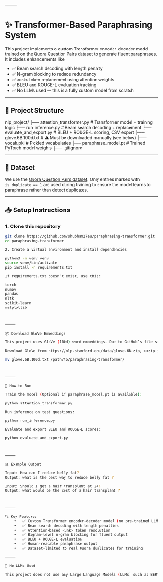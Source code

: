 
⸻



# ✨ Transformer-Based Paraphrasing System

This project implements a custom Transformer encoder-decoder model trained on the Quora Question Pairs dataset to generate fluent paraphrases. It includes enhancements like:

- ✅ Beam search decoding with length penalty  
- ✅ N-gram blocking to reduce redundancy  
- ✅ `<unk>` token replacement using attention weights  
- ✅ BLEU and ROUGE-L evaluation tracking  
- ✅ No LLMs used — this is a fully custom model from scratch

---

## 📂 Project Structure

nlp_project/
├── attention_transformer.py        # Transformer model + training logic
├── run_inference.py                # Beam search decoding +  replacement
├── evaluate_and_export.py          # BLEU + ROUGE-L scoring, CSV export
├── glove.6B.100d.txt               # ⚠️ Must be downloaded manually (see below)
├── vocab.pkl                       # Pickled vocabularies
├── paraphrase_model.pt             # Trained PyTorch model weights
├── .gitignore

---

## 🧠 Dataset

We use the [Quora Question Pairs dataset](https://www.kaggle.com/c/quora-question-pairs). Only entries marked with `is_duplicate == 1` are used during training to ensure the model learns to paraphrase rather than detect duplicates.

---

## 📥 Setup Instructions

### 1. Clone this repository

```bash
git clone https://github.com/shubham27eu/paraphrasing-transformer.git
cd paraphrasing-transformer

2. Create a virtual environment and install dependencies

python3 -m venv venv
source venv/bin/activate
pip install -r requirements.txt

If requirements.txt doesn’t exist, use this:

torch
numpy
pandas
nltk
scikit-learn
matplotlib



⸻

📦 Download GloVe Embeddings

This project uses GloVe (100d) word embeddings. Due to GitHub’s file size restriction, it is not included here.

Download GloVe from https://nlp.stanford.edu/data/glove.6B.zip, unzip it, and place the glove.6B.100d.txt file into your project folder:

mv glove.6B.100d.txt /path/to/paraphrasing-transformer/



⸻

🚀 How to Run

Train the model (Optional if paraphrase_model.pt is available):

python attention_transformer.py

Run inference on test questions:

python run_inference.py

Evaluate and export BLEU and ROUGE-L scores:

python evaluate_and_export.py



⸻

📊 Example Output

Input: How can I reduce belly fat?
Output: what is the best way to reduce belly fat ?

Input: Should I get a hair transplant at 24?
Output: what would be the cost of a hair transplant ?



⸻

🔍 Key Features
	•	✅ Custom Transformer encoder-decoder model (no pre-trained LLMs)
	•	✅ Beam search decoding with length penalties
	•	✅ Attention-based <unk> token resolution
	•	✅ Bigram-level n-gram blocking for fluent output
	•	✅ BLEU + ROUGE-L evaluation
	•	✅ Human-readable paraphrase output
	•	✅ Dataset-limited to real Quora duplicates for training

⸻

🚫 No LLMs Used

This project does not use any Large Language Models (LLMs) such as BERT, GPT, or T5. It is built from scratch using a Transformer and trained end-to-end on real-world data.
